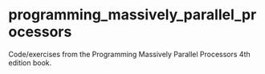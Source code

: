 # programming_massively_parallel_processors
Code/exercises from the Programming Massively Parallel Processors 4th edition book.
